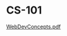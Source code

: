 # CS-101
[WebDevConcepts.pdf](https://github.com/user-attachments/files/16116915/WebDevConcepts.pdf)
